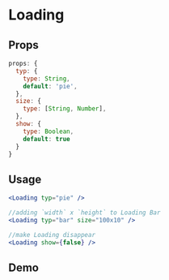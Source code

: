 # Loading

## Props

```js
props: {
  typ: {
    type: String,
    default: 'pie',
  },
  size: {
    type: [String, Number],
  },
  show: {
    type: Boolean,
    default: true
  }
}
```

## Usage

```jsx
<Loading typ="pie" />

//adding `width` x `height` to Loading Bar
<Loading typ="bar" size="100x10" />

//make Loading disappear
<Loading show={false} />
```

## Demo
